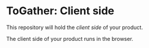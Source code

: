 # ToGather: Client side

This repository will hold the *client side* of your product.

The client side of your product runs in the browser.
